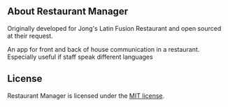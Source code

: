 
## About Restaurant Manager

Originally developed for Jong's Latin Fusion Restaurant and open sourced at their request.

An app for front and back of house communication in a restaurant.  Especially useful if staff speak different languages


## License

Restaurant Manager is licensed under the [MIT license](https://opensource.org/licenses/MIT).
